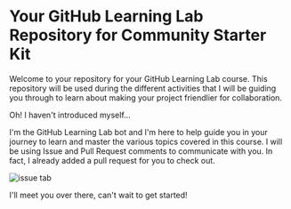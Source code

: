 # Your GitHub Learning Lab Repository for Community Starter Kit

Welcome to your repository for your GitHub Learning Lab course. This repository will be used during the different activities that I will be guiding you through to learn about making your project friendlier for collaboration.

Oh! I haven't introduced myself...

I'm the GitHub Learning Lab bot and I'm here to help guide you in your journey to learn and master the various topics covered in this course. I will be using Issue and Pull Request comments to communicate with you. In fact, I already added a pull request for you to check out.

![issue tab](https://lab.github.com/public/images/issue_tab.png)

I'll meet you over there, can't wait to get started!
